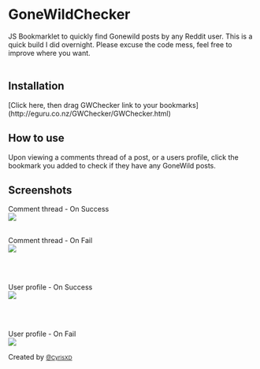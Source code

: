 <h1>GoneWildChecker</h1>

JS Bookmarklet to quickly find Gonewild posts by any Reddit user. This is a quick build I did overnight. Please excuse the code mess, feel free to improve where you want.<br /><br />

<h2>Installation</h2>
[Click here, then drag GWChecker link to your bookmarks](http://eguru.co.nz/GWChecker/GWChecker.html)


<h2>How to use</h2>
Upon viewing a comments thread of a post, or a users profile, click the bookmark you added to check if they have any GoneWild posts.

<h2>Screenshots</h2>
Comment thread - On Success<br />
<img src="http://i.imgur.com/FPrZU7d.png">
<br /><br />

Comment thread - On Fail<br />
<img src="http://i.imgur.com/NdEXnJo.png">

<br /><br />

User profile - On Success<br />
<img src="http://i.imgur.com/pTcuHNH.png">

<br /><br />

User profile - On Fail<br />
<img src="http://i.imgur.com/nk1voOA.png">


Created by <a style="font-size:11px;" href="http://www.twitter.com/CyrisXD">@CyrisXD</a>
